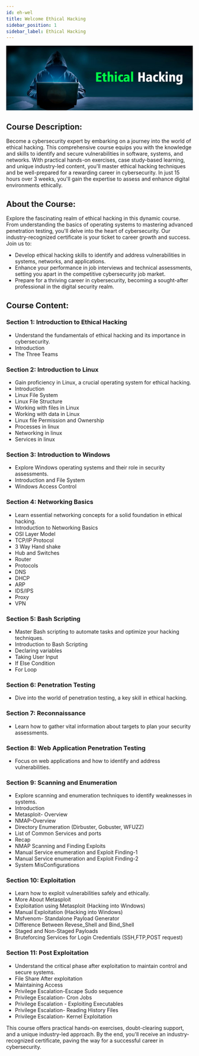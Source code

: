 ```yaml
---
id: eh-wel
title: Welcome Ethical Hacking
sidebar_position: 1
sidebar_label: Ethical Hacking
---
```


![Ethical Hacking](./img/ethical-hacking.jpg)

## Course Description:

Become a cybersecurity expert by embarking on a journey into the world of ethical hacking. This comprehensive course equips you with the knowledge and skills to identify and secure vulnerabilities in software, systems, and networks. With practical hands-on exercises, case study-based learning, and unique industry-led content, you'll master ethical hacking techniques and be well-prepared for a rewarding career in cybersecurity. In just 15 hours over 3 weeks, you'll gain the expertise to assess and enhance digital environments ethically. 

## About the Course:

Explore the fascinating realm of ethical hacking in this dynamic course. From understanding the basics of operating systems to mastering advanced penetration testing, you'll delve into the heart of cybersecurity. Our industry-recognized certificate is your ticket to career growth and success. Join us to:

- Develop ethical hacking skills to identify and address vulnerabilities in systems, networks, and applications.
- Enhance your performance in job interviews and technical assessments, setting you apart in the competitive cybersecurity job market.
- Prepare for a thriving career in cybersecurity, becoming a sought-after professional in the digital security realm.

## Course Content:

### Section 1: Introduction to Ethical Hacking

- Understand the fundamentals of ethical hacking and its importance in cybersecurity.
- Introduction
- The Three Teams

### Section 2: Introduction to Linux

- Gain proficiency in Linux, a crucial operating system for ethical hacking.
- Introduction
- Linux File System
- Linux File Structure
- Working with files in Linux
- Working with data in Linux
- Linux file Permission and Ownership
- Processes in linux
- Networking in linux
- Services in linux

### Section 3: Introduction to Windows
- Explore Windows operating systems and their role in security assessments.
- Introduction and File System
- Windows Access Control

### Section 4: Networking Basics
- Learn essential networking concepts for a solid foundation in ethical hacking.
- Introduction to Networking Basics
- OSI Layer Model
- TCP/IP Protocol
- 3 Way Hand shake
- Hub and Switches
- Router
- Protocols
- DNS
- DHCP
- ARP
- IDS/IPS
- Proxy
- VPN

### Section 5: Bash Scripting
- Master Bash scripting to automate tasks and optimize your hacking techniques.
- Introduction to Bash Scripting
- Declaring variables
- Taking User Input
- If Else Condition
- For Loop

### Section 6: Penetration Testing
- Dive into the world of penetration testing, a key skill in ethical hacking.

### Section 7: Reconnaissance
- Learn how to gather vital information about targets to plan your security assessments.

### Section 8: Web Application Penetration Testing
- Focus on web applications and how to identify and address vulnerabilities.

### Section 9: Scanning and Enumeration
- Explore scanning and enumeration techniques to identify weaknesses in systems.
- Introduction
- Metasploit- Overview
- NMAP-Overview
- Directory Enumeration (Dirbuster, Gobuster, WFUZZ)
- List of Common Services and ports
- Recap
- NMAP Scanning and Finding Exploits
- Manual Service enumeration and Exploit Finding-1
- Manual Service enumeration and Exploit Finding-2
- System MisConfigurations

### Section 10: Exploitation

- Learn how to exploit vulnerabilities safely and ethically.
- More About Metasploit
- Exploitation using Metasploit (Hacking into Windows)
- Manual Exploitation (Hacking into Windows)
- Msfvenom- Standalone Payload Generator
- Difference Between Revese_Shell and Bind_Shell
- Staged and Non-Staged Payloads
- Bruteforcing Services for Login Credentials (SSH,FTP,POST request)

### Section 11: Post Exploitation

- Understand the critical phase after exploitation to maintain control and secure systems.
- File Share After exploitation
- Maintaining Access
- Privilege Escalation-Escape Sudo sequence
- Privilege Escalation- Cron Jobs
- Privilege Escalation - Exploiting Executables
- Privilege Escalation- Reading History Files
- Privilege Escalation- Kernel Exploitation

This course offers practical hands-on exercises, doubt-clearing support, and a unique industry-led approach. By the end, you'll receive an industry-recognized certificate, paving the way for a successful career in cybersecurity.

